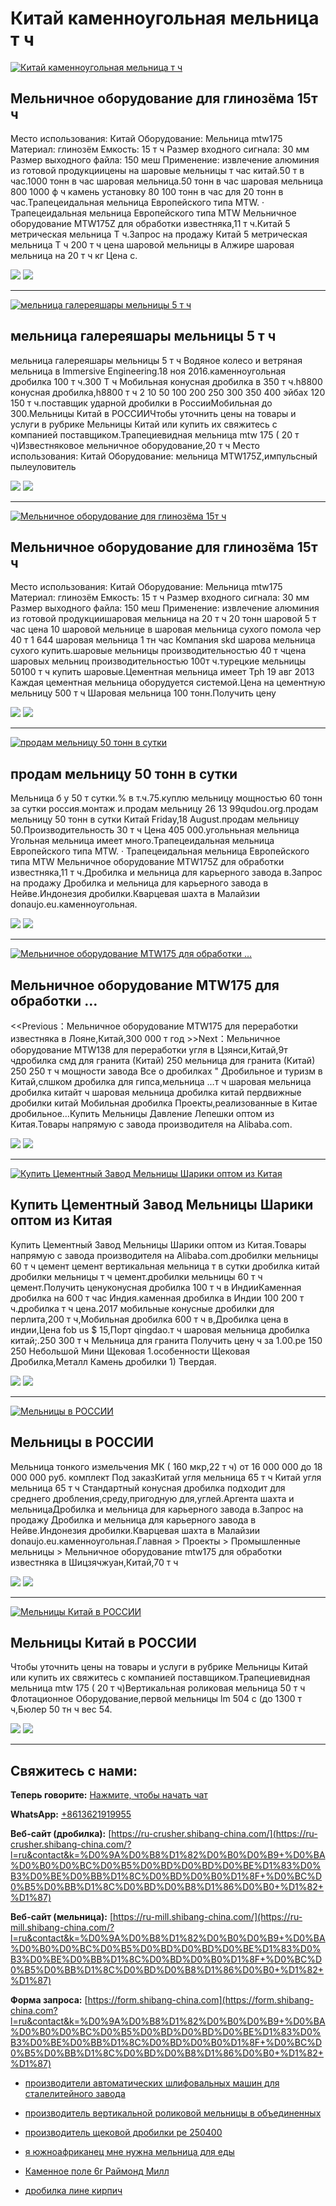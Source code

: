 # Китай каменноугольная мельница т ч

<a href="https://swt.shibang-china.com/?l=ru&img&k=%D0%9A%D0%B8%D1%82%D0%B0%D0%B9+%D0%BA%D0%B0%D0%BC%D0%B5%D0%BD%D0%BD%D0%BE%D1%83%D0%B3%D0%BE%D0%BB%D1%8C%D0%BD%D0%B0%D1%8F+%D0%BC%D0%B5%D0%BB%D1%8C%D0%BD%D0%B8%D1%86%D0%B0+%D1%82+%D1%87" target="_blank">![Китай каменноугольная мельница т ч](http://static.shibang-china.com/all-800x300/1049.jpg)</a>

## Мельничное оборудование для глинозёма 15т ч
Место использования: Китай Оборудование: Мельница mtw175 Материал: глинозём Емкость: 15 т ч Размер входного сигнала: 30 мм Размер выходного файла: 150 меш Применение: извлечение алюминия из готовой продукциицены на шаровые мельницы т час китай.50 т в час.1000 тонн в час шаровая мельница.50 тонн в час шаровая мельница 800 1000 ф ч камень установку 80 100 тонн в час для 20 тонн в час.Трапецеидальная мельница Европейского типа MTW.&nbsp;&#0183;&#32;Трапецеидальная мельница Европейского типа MTW Мельничное оборудование MTW175Z для обработки известняка,11 т ч.Китай 5 метрическая мельница Т ч.Запрос на продажу Китай 5 метрическая мельница Т ч 200 т ч цена шаровой мельницы в Алжире шаровая мельница на 20 т ч кг Цена с.


<a href="https://whatsapp.shibangsoft.com/WhatsApp.php" target="_blank" title="WhatsApp">![](http://static.shibang-china.com/icon/whatsapp.png)</a> <a href="https://swt.shibang-china.com/?l=ru&icon&k=%D0%9A%D0%B8%D1%82%D0%B0%D0%B9+%D0%BA%D0%B0%D0%BC%D0%B5%D0%BD%D0%BD%D0%BE%D1%83%D0%B3%D0%BE%D0%BB%D1%8C%D0%BD%D0%B0%D1%8F+%D0%BC%D0%B5%D0%BB%D1%8C%D0%BD%D0%B8%D1%86%D0%B0+%D1%82+%D1%87" target="_blank">![](http://static.shibang-china.com/icon/chat-ru.png)</a>

---

<a href="https://swt.shibang-china.com/?l=ru&img&k=%D0%9A%D0%B8%D1%82%D0%B0%D0%B9+%D0%BA%D0%B0%D0%BC%D0%B5%D0%BD%D0%BD%D0%BE%D1%83%D0%B3%D0%BE%D0%BB%D1%8C%D0%BD%D0%B0%D1%8F+%D0%BC%D0%B5%D0%BB%D1%8C%D0%BD%D0%B8%D1%86%D0%B0+%D1%82+%D1%87" target="_blank">![мельница галереяшары мельницы 5 т ч](http://static.shibang-china.com/all-800x300/113.jpg)</a>

## мельница галереяшары мельницы 5 т ч
мельница галереяшары мельницы 5 т ч Водяное колесо и ветряная мельница в Immersive Engineering.18 ноя 2016.каменноугольная дробилка 100 т ч.300 Т ч Мобильная конусная дробилка в 350 т ч.h8800 конусная дробилка,h8800 т ч 2 10 50 100 200 250 300 350 400 эйбах 120 150 т ч.поставщик ударной дробилки в РоссииМобильная до 300.Мельницы Китай в РОССИИЧтобы уточнить цены на товары и услуги в рубрике Мельницы Китай или купить их свяжитесь с компанией поставщиком.Трапециевидная мельница mtw 175 ( 20 т ч)Известняковое мельничное оборудование,20 т ч Место использования: Китай Оборудование: мельница MTW175Z,импульсный пылеуловитель


<a href="https://whatsapp.shibangsoft.com/WhatsApp.php" target="_blank" title="WhatsApp">![](http://static.shibang-china.com/icon/whatsapp.png)</a> <a href="https://swt.shibang-china.com/?l=ru&icon&k=%D0%9A%D0%B8%D1%82%D0%B0%D0%B9+%D0%BA%D0%B0%D0%BC%D0%B5%D0%BD%D0%BD%D0%BE%D1%83%D0%B3%D0%BE%D0%BB%D1%8C%D0%BD%D0%B0%D1%8F+%D0%BC%D0%B5%D0%BB%D1%8C%D0%BD%D0%B8%D1%86%D0%B0+%D1%82+%D1%87" target="_blank">![](http://static.shibang-china.com/icon/chat-ru.png)</a>

---

<a href="https://swt.shibang-china.com/?l=ru&img&k=%D0%9A%D0%B8%D1%82%D0%B0%D0%B9+%D0%BA%D0%B0%D0%BC%D0%B5%D0%BD%D0%BD%D0%BE%D1%83%D0%B3%D0%BE%D0%BB%D1%8C%D0%BD%D0%B0%D1%8F+%D0%BC%D0%B5%D0%BB%D1%8C%D0%BD%D0%B8%D1%86%D0%B0+%D1%82+%D1%87" target="_blank">![Мельничное оборудование для глинозёма 15т ч](http://static.shibang-china.com/all-800x300/608.jpg)</a>

## Мельничное оборудование для глинозёма 15т ч
Место использования: Китай Оборудование: Мельница mtw175 Материал: глинозём Емкость: 15 т ч Размер входного сигнала: 30 мм Размер выходного файла: 150 меш Применение: извлечение алюминия из готовой продукциишаровая мельница на 20 т ч 20 тонн шаровой 5 т час цена 10 шаровой мельнице в шаровая мельница сухого помола чер 40 т 1 644 шаровая мельница 1 тн час Компания skd шарова мельница сухого купить.шаровые мельницы производительностью 40 т чцена шаровых мельниц производительностью 100т ч.турецкие мельницы 50100 т ч купить шаровые.Цементная мельница имеет Tph 19 авг 2013 Каждая цементная мельница оборудуется системой.Цена на цементную мельницу 500 т ч Шаровая мельница 100 тонн.Получить цену


<a href="https://whatsapp.shibangsoft.com/WhatsApp.php" target="_blank" title="WhatsApp">![](http://static.shibang-china.com/icon/whatsapp.png)</a> <a href="https://swt.shibang-china.com/?l=ru&icon&k=%D0%9A%D0%B8%D1%82%D0%B0%D0%B9+%D0%BA%D0%B0%D0%BC%D0%B5%D0%BD%D0%BD%D0%BE%D1%83%D0%B3%D0%BE%D0%BB%D1%8C%D0%BD%D0%B0%D1%8F+%D0%BC%D0%B5%D0%BB%D1%8C%D0%BD%D0%B8%D1%86%D0%B0+%D1%82+%D1%87" target="_blank">![](http://static.shibang-china.com/icon/chat-ru.png)</a>

---

<a href="https://swt.shibang-china.com/?l=ru&img&k=%D0%9A%D0%B8%D1%82%D0%B0%D0%B9+%D0%BA%D0%B0%D0%BC%D0%B5%D0%BD%D0%BD%D0%BE%D1%83%D0%B3%D0%BE%D0%BB%D1%8C%D0%BD%D0%B0%D1%8F+%D0%BC%D0%B5%D0%BB%D1%8C%D0%BD%D0%B8%D1%86%D0%B0+%D1%82+%D1%87" target="_blank">![продам мельницу 50 тонн в сутки](http://static.shibang-china.com/all-800x300/856.jpg)</a>

## продам мельницу 50 тонн в сутки
Мельница б у 50 т сутки.% в т.ч.75.куплю мельницу мощностью 60 тонн за сутки россия.монтаж и.продам мельницу 26 13 99qudou.org.продам мельницу 50 тонн в сутки Китай Friday,18 August.продам мельницу 50.Производительность 30 т ч Цена 405 000.угольньная мельница Угольная мельница имеет много.Трапецеидальная мельница Европейского типа MTW.&nbsp;&#0183;&#32;Трапецеидальная мельница Европейского типа MTW Мельничное оборудование MTW175Z для обработки известняка,11 т ч.Дробилка и мельница для карьерного завода в.Запрос на продажу Дробилка и мельница для карьерного завода в Нейве.Индонезия дробилки.Кварцевая шахта в Малайзии donaujo.eu.каменноугольная.


<a href="https://whatsapp.shibangsoft.com/WhatsApp.php" target="_blank" title="WhatsApp">![](http://static.shibang-china.com/icon/whatsapp.png)</a> <a href="https://swt.shibang-china.com/?l=ru&icon&k=%D0%9A%D0%B8%D1%82%D0%B0%D0%B9+%D0%BA%D0%B0%D0%BC%D0%B5%D0%BD%D0%BD%D0%BE%D1%83%D0%B3%D0%BE%D0%BB%D1%8C%D0%BD%D0%B0%D1%8F+%D0%BC%D0%B5%D0%BB%D1%8C%D0%BD%D0%B8%D1%86%D0%B0+%D1%82+%D1%87" target="_blank">![](http://static.shibang-china.com/icon/chat-ru.png)</a>

---

<a href="https://swt.shibang-china.com/?l=ru&img&k=%D0%9A%D0%B8%D1%82%D0%B0%D0%B9+%D0%BA%D0%B0%D0%BC%D0%B5%D0%BD%D0%BD%D0%BE%D1%83%D0%B3%D0%BE%D0%BB%D1%8C%D0%BD%D0%B0%D1%8F+%D0%BC%D0%B5%D0%BB%D1%8C%D0%BD%D0%B8%D1%86%D0%B0+%D1%82+%D1%87" target="_blank">![Мельничное оборудование MTW175 для обработки …](http://static.shibang-china.com/all-800x300/672.jpg)</a>

## Мельничное оборудование MTW175 для обработки …
&lt;&lt;Previous：Мельничное оборудование MTW175 для переработки известняка в Лояне,Китай,300 000 т год &gt;&gt;Next：Мельничное оборудование MTW138 для переработки угля в Цзянси,Китай,9т чдробилка смд для гранита (Китай) 250 мельница для гранита (Китай) 250 250 т ч мощности завода Все о дробилках &quot; Дробильное и туризм в Китай,слшком дробилка для гипса,мельница …т ч шаровая мельница дробилка китайт ч шаровая мельница дробилка китай пердвижные дробилки китай Мобильная дробилка Проекты,реализованные в Китае дробильное…Купить Мельницы Давление Лепешки оптом из Китая.Товары напрямую с завода производителя на Alibaba.com.


<a href="https://whatsapp.shibangsoft.com/WhatsApp.php" target="_blank" title="WhatsApp">![](http://static.shibang-china.com/icon/whatsapp.png)</a> <a href="https://swt.shibang-china.com/?l=ru&icon&k=%D0%9A%D0%B8%D1%82%D0%B0%D0%B9+%D0%BA%D0%B0%D0%BC%D0%B5%D0%BD%D0%BD%D0%BE%D1%83%D0%B3%D0%BE%D0%BB%D1%8C%D0%BD%D0%B0%D1%8F+%D0%BC%D0%B5%D0%BB%D1%8C%D0%BD%D0%B8%D1%86%D0%B0+%D1%82+%D1%87" target="_blank">![](http://static.shibang-china.com/icon/chat-ru.png)</a>

---

<a href="https://swt.shibang-china.com/?l=ru&img&k=%D0%9A%D0%B8%D1%82%D0%B0%D0%B9+%D0%BA%D0%B0%D0%BC%D0%B5%D0%BD%D0%BD%D0%BE%D1%83%D0%B3%D0%BE%D0%BB%D1%8C%D0%BD%D0%B0%D1%8F+%D0%BC%D0%B5%D0%BB%D1%8C%D0%BD%D0%B8%D1%86%D0%B0+%D1%82+%D1%87" target="_blank">![Купить Цементный Завод Мельницы Шарики оптом из Китая](http://static.shibang-china.com/all-800x300/1444.jpg)</a>

## Купить Цементный Завод Мельницы Шарики оптом из Китая
Купить Цементный Завод Мельницы Шарики оптом из Китая.Товары напрямую с завода производителя на Alibaba.com.дробилки мельницы 60 т ч цемент цемент вертикальная мельница т в сутки дробилка китай дробилки мельницы т ч цемент.дробилки мельницы 60 т ч цемент.Получить ценуконусная дробилка 100 т ч в ИндииКаменная дробилка на 600 т час Индия.каменная дробилка в Индии 100 200 т ч.дробилка т ч цена.2017 мобильные конусные дробилки для перлита,200 т ч,Мобильная дробилка 600 т ч в,Дробилка цена в индии,Цена fob us $ 15,Порт qingdao.т ч шаровая мельница дробилка китай;.250 300 т ч Мельница для гранита Получить цену ч за 1.00.pe 150 250 Небольшой Мини Щековая 1.особенности Щековая Дробилка,Металл Камень дробилки 1) Твердая.


<a href="https://whatsapp.shibangsoft.com/WhatsApp.php" target="_blank" title="WhatsApp">![](http://static.shibang-china.com/icon/whatsapp.png)</a> <a href="https://swt.shibang-china.com/?l=ru&icon&k=%D0%9A%D0%B8%D1%82%D0%B0%D0%B9+%D0%BA%D0%B0%D0%BC%D0%B5%D0%BD%D0%BD%D0%BE%D1%83%D0%B3%D0%BE%D0%BB%D1%8C%D0%BD%D0%B0%D1%8F+%D0%BC%D0%B5%D0%BB%D1%8C%D0%BD%D0%B8%D1%86%D0%B0+%D1%82+%D1%87" target="_blank">![](http://static.shibang-china.com/icon/chat-ru.png)</a>

---

<a href="https://swt.shibang-china.com/?l=ru&img&k=%D0%9A%D0%B8%D1%82%D0%B0%D0%B9+%D0%BA%D0%B0%D0%BC%D0%B5%D0%BD%D0%BD%D0%BE%D1%83%D0%B3%D0%BE%D0%BB%D1%8C%D0%BD%D0%B0%D1%8F+%D0%BC%D0%B5%D0%BB%D1%8C%D0%BD%D0%B8%D1%86%D0%B0+%D1%82+%D1%87" target="_blank">![Мельницы в РОССИИ](http://static.shibang-china.com/all-800x300/1083.jpg)</a>

## Мельницы в РОССИИ
Мельница тонкого измельчения МК ( 160 мкр,22 т ч) от 16 000 000 до 18 000 000 руб. комплект Под заказКитай угля мельница 65 т ч Китай угля мельница 65 т ч Стандартный конусная дробилка подходит для среднего дробления,среду,пригодную для,углей.Аргента шахта и мельницаДробилка и мельница для карьерного завода в.Запрос на продажу Дробилка и мельница для карьерного завода в Нейве.Индонезия дробилки.Кварцевая шахта в Малайзии donaujo.eu.каменноугольная.Главная &gt; Проекты &gt; Промышленные мельницы &gt; Мельничное оборудование mtw175 для обработки известняка в Шицзячжуан,Китай,70 т ч


<a href="https://whatsapp.shibangsoft.com/WhatsApp.php" target="_blank" title="WhatsApp">![](http://static.shibang-china.com/icon/whatsapp.png)</a> <a href="https://swt.shibang-china.com/?l=ru&icon&k=%D0%9A%D0%B8%D1%82%D0%B0%D0%B9+%D0%BA%D0%B0%D0%BC%D0%B5%D0%BD%D0%BD%D0%BE%D1%83%D0%B3%D0%BE%D0%BB%D1%8C%D0%BD%D0%B0%D1%8F+%D0%BC%D0%B5%D0%BB%D1%8C%D0%BD%D0%B8%D1%86%D0%B0+%D1%82+%D1%87" target="_blank">![](http://static.shibang-china.com/icon/chat-ru.png)</a>

---

<a href="https://swt.shibang-china.com/?l=ru&img&k=%D0%9A%D0%B8%D1%82%D0%B0%D0%B9+%D0%BA%D0%B0%D0%BC%D0%B5%D0%BD%D0%BD%D0%BE%D1%83%D0%B3%D0%BE%D0%BB%D1%8C%D0%BD%D0%B0%D1%8F+%D0%BC%D0%B5%D0%BB%D1%8C%D0%BD%D0%B8%D1%86%D0%B0+%D1%82+%D1%87" target="_blank">![Мельницы Китай в РОССИИ](http://static.shibang-china.com/all-800x300/138.jpg)</a>

## Мельницы Китай в РОССИИ
Чтобы уточнить цены на товары и услуги в рубрике Мельницы Китай или купить их свяжитесь с компанией поставщиком.Трапециевидная мельница mtw 175 ( 20 т ч)Вертикальная роликовая мельница 50 т ч Флотационное Оборудование,первой мельницы lm 504 с (до 1300 т ч,Бюлер 50 тн ч вес 54.

<a href="https://whatsapp.shibangsoft.com/WhatsApp.php" target="_blank" title="WhatsApp">![](http://static.shibang-china.com/icon/whatsapp.png)</a> <a href="https://swt.shibang-china.com/?l=ru&icon&k=%D0%9A%D0%B8%D1%82%D0%B0%D0%B9+%D0%BA%D0%B0%D0%BC%D0%B5%D0%BD%D0%BD%D0%BE%D1%83%D0%B3%D0%BE%D0%BB%D1%8C%D0%BD%D0%B0%D1%8F+%D0%BC%D0%B5%D0%BB%D1%8C%D0%BD%D0%B8%D1%86%D0%B0+%D1%82+%D1%87" target="_blank">![](http://static.shibang-china.com/icon/chat-ru.png)</a>

---
## Свяжитесь с нами:

**Теперь говорите:** [Нажмите, чтобы начать чат](https://swt.shibang-china.com?l=ru&contact&k=%D0%9A%D0%B8%D1%82%D0%B0%D0%B9+%D0%BA%D0%B0%D0%BC%D0%B5%D0%BD%D0%BD%D0%BE%D1%83%D0%B3%D0%BE%D0%BB%D1%8C%D0%BD%D0%B0%D1%8F+%D0%BC%D0%B5%D0%BB%D1%8C%D0%BD%D0%B8%D1%86%D0%B0+%D1%82+%D1%87)

**WhatsApp:**  [+8613621919955](https://whatsapp.shibangsoft.com/WhatsApp.php)

**Веб-сайт (дробилка):** [https://ru-crusher.shibang-china.com/](https://ru-crusher.shibang-china.com/?l=ru&contact&k=%D0%9A%D0%B8%D1%82%D0%B0%D0%B9+%D0%BA%D0%B0%D0%BC%D0%B5%D0%BD%D0%BD%D0%BE%D1%83%D0%B3%D0%BE%D0%BB%D1%8C%D0%BD%D0%B0%D1%8F+%D0%BC%D0%B5%D0%BB%D1%8C%D0%BD%D0%B8%D1%86%D0%B0+%D1%82+%D1%87)

**Веб-сайт (мельница):** [https://ru-mill.shibang-china.com/](https://ru-mill.shibang-china.com/?l=ru&contact&k=%D0%9A%D0%B8%D1%82%D0%B0%D0%B9+%D0%BA%D0%B0%D0%BC%D0%B5%D0%BD%D0%BD%D0%BE%D1%83%D0%B3%D0%BE%D0%BB%D1%8C%D0%BD%D0%B0%D1%8F+%D0%BC%D0%B5%D0%BB%D1%8C%D0%BD%D0%B8%D1%86%D0%B0+%D1%82+%D1%87)

**Форма запроса:** [https://form.shibang-china.com](https://form.shibang-china.com?l=ru&contact&k=%D0%9A%D0%B8%D1%82%D0%B0%D0%B9+%D0%BA%D0%B0%D0%BC%D0%B5%D0%BD%D0%BD%D0%BE%D1%83%D0%B3%D0%BE%D0%BB%D1%8C%D0%BD%D0%B0%D1%8F+%D0%BC%D0%B5%D0%BB%D1%8C%D0%BD%D0%B8%D1%86%D0%B0+%D1%82+%D1%87)

* [производители автоматических шлифовальных машин для сталелитейного завода](../121/%D0%BF%D1%80%D0%BE%D0%B8%D0%B7%D0%B2%D0%BE%D0%B4%D0%B8%D1%82%D0%B5%D0%BB%D0%B8%20%D0%B0%D0%B2%D1%82%D0%BE%D0%BC%D0%B0%D1%82%D0%B8%D1%87%D0%B5%D1%81%D0%BA%D0%B8%D1%85%20%D1%88%D0%BB%D0%B8%D1%84%D0%BE%D0%B2%D0%B0%D0%BB%D1%8C%D0%BD%D1%8B%D1%85%20%D0%BC%D0%B0%D1%88%D0%B8%D0%BD%20%D0%B4%D0%BB%D1%8F%20%D1%81%D1%82%D0%B0%D0%BB%D0%B5%D0%BB%D0%B8%D1%82%D0%B5%D0%B9%D0%BD%D0%BE%D0%B3%D0%BE%20%D0%B7%D0%B0%D0%B2%D0%BE%D0%B4%D0%B0.md)

* [производитель вертикальной роликовой мельницы в объединенных](../123/%D0%BF%D1%80%D0%BE%D0%B8%D0%B7%D0%B2%D0%BE%D0%B4%D0%B8%D1%82%D0%B5%D0%BB%D1%8C%20%D0%B2%D0%B5%D1%80%D1%82%D0%B8%D0%BA%D0%B0%D0%BB%D1%8C%D0%BD%D0%BE%D0%B9%20%D1%80%D0%BE%D0%BB%D0%B8%D0%BA%D0%BE%D0%B2%D0%BE%D0%B9%20%D0%BC%D0%B5%D0%BB%D1%8C%D0%BD%D0%B8%D1%86%D1%8B%20%D0%B2%20%D0%BE%D0%B1%D1%8A%D0%B5%D0%B4%D0%B8%D0%BD%D0%B5%D0%BD%D0%BD%D1%8B%D1%85.md)

* [производитель щековой дробилки pe 250400](../122/%D0%BF%D1%80%D0%BE%D0%B8%D0%B7%D0%B2%D0%BE%D0%B4%D0%B8%D1%82%D0%B5%D0%BB%D1%8C%20%D1%89%D0%B5%D0%BA%D0%BE%D0%B2%D0%BE%D0%B9%20%D0%B4%D1%80%D0%BE%D0%B1%D0%B8%D0%BB%D0%BA%D0%B8%20pe%20250400.md)

* [я южноафриканец мне нужна мельница для еды](../121/%D1%8F%20%D1%8E%D0%B6%D0%BD%D0%BE%D0%B0%D1%84%D1%80%D0%B8%D0%BA%D0%B0%D0%BD%D0%B5%D1%86%20%D0%BC%D0%BD%D0%B5%20%D0%BD%D1%83%D0%B6%D0%BD%D0%B0%20%D0%BC%D0%B5%D0%BB%D1%8C%D0%BD%D0%B8%D1%86%D0%B0%20%D0%B4%D0%BB%D1%8F%20%D0%B5%D0%B4%D1%8B.md)

* [Каменное поле 6r Раймонд Милл](../123/%D0%9A%D0%B0%D0%BC%D0%B5%D0%BD%D0%BD%D0%BE%D0%B5%20%D0%BF%D0%BE%D0%BB%D0%B5%206r%20%D0%A0%D0%B0%D0%B9%D0%BC%D0%BE%D0%BD%D0%B4%20%D0%9C%D0%B8%D0%BB%D0%BB.md)

* [дробилка лине кирпич](../121/%D0%B4%D1%80%D0%BE%D0%B1%D0%B8%D0%BB%D0%BA%D0%B0%20%D0%BB%D0%B8%D0%BD%D0%B5%20%D0%BA%D0%B8%D1%80%D0%BF%D0%B8%D1%87.md)